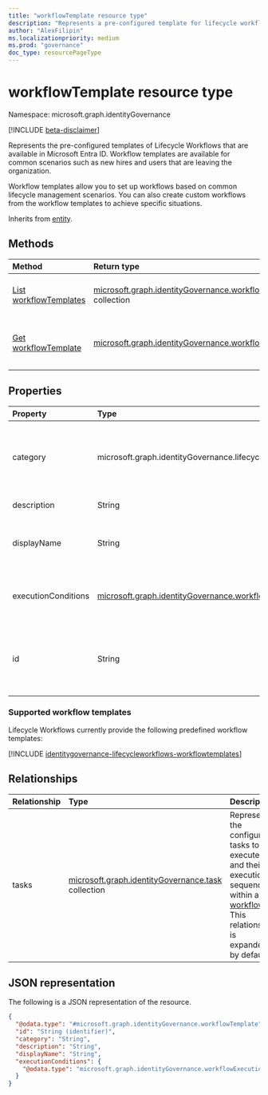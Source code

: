 ```yaml
---
title: "workflowTemplate resource type"
description: "Represents a pre-configured template for lifecycle workflows that you can use to create a workflow. Workflow templates are available for common scenarios such as new hires and users that are leaving the organization."
author: "AlexFilipin"
ms.localizationpriority: medium
ms.prod: "governance"
doc_type: resourcePageType
---
```


# workflowTemplate resource type

Namespace: microsoft.graph.identityGovernance

[!INCLUDE [beta-disclaimer](../../includes/beta-disclaimer.md)]

Represents the pre-configured templates of Lifecycle Workflows that are available in Microsoft Entra ID. Workflow templates are available for common scenarios such as new hires and users that are leaving the organization.

Workflow templates allow you to set up workflows based on common lifecycle management scenarios. You can also create custom workflows from the workflow templates to achieve specific situations.

Inherits from [entity](../resources/entity.md).

## Methods

|Method|Return type|Description|
|:---|:---|:---|
|[List workflowTemplates](../api/identitygovernance-lifecycleworkflowscontainer-list-workflowtemplates.md)|[microsoft.graph.identityGovernance.workflowTemplate](../resources/identitygovernance-workflowtemplate.md) collection|Get a list of the [workflowTemplate](../resources/identitygovernance-workflowtemplate.md) objects and their properties.|
|[Get workflowTemplate](../api/identitygovernance-workflowtemplate-get.md)|[microsoft.graph.identityGovernance.workflowTemplate](../resources/identitygovernance-workflowtemplate.md)|Read the properties and relationships of a [workflowTemplate](../resources/identitygovernance-workflowtemplate.md) object.|

## Properties

|Property|Type|Description|
|:---|:---|:---|
|category|microsoft.graph.identityGovernance.lifecycleWorkflowCategory|The category of the workflow template. The possible values are: `joiner`, `leaver`.<br><br>Supports `$filter`(`eq`, `ne`) and `$orderby`.|
|description|String|The description of the `workflowTemplate`.|
|displayName|String|The display name of the `workflowTemplate`.<br><br>Supports `$filter`(`eq`, `ne`) and `$orderby`.|
|executionConditions|[microsoft.graph.identityGovernance.workflowExecutionConditions](../resources/identitygovernance-workflowexecutionconditions.md)|Conditions describing when to execute the workflow and the criteria to identify in-scope subject set.|
|id|String|The unique identifier for the `workflowTemplate`.Inherited from [entity](../resources/entity.md).<br><br>Supports `$filter`(`eq`, `ne`) and `$orderby`.|

### Supported workflow templates

Lifecycle Workflows currently provide the following predefined workflow templates:

[!INCLUDE [identitygovernance-lifecycleworkflows-workflowtemplates](../includes/identitygovernance-lifecycleworkflows-workflowtemplates.md)]

## Relationships

|Relationship|Type|Description|
|:---|:---|:---|
|tasks|[microsoft.graph.identityGovernance.task](../resources/identitygovernance-task.md) collection|Represents the configured tasks to execute and their execution sequence within a [workflow](../resources/identitygovernance-workflow.md). This relationship is expanded by default.|

## JSON representation

The following is a JSON representation of the resource.
<!-- {
  "blockType": "resource",
  "keyProperty": "id",
  "@odata.type": "microsoft.graph.identityGovernance.workflowTemplate",
  "baseType": "microsoft.graph.entity",
  "openType": false
}
-->
``` json
{
  "@odata.type": "#microsoft.graph.identityGovernance.workflowTemplate",
  "id": "String (identifier)",
  "category": "String",
  "description": "String",
  "displayName": "String",
  "executionConditions": {
    "@odata.type": "microsoft.graph.identityGovernance.workflowExecutionConditions"
  }
}
```
